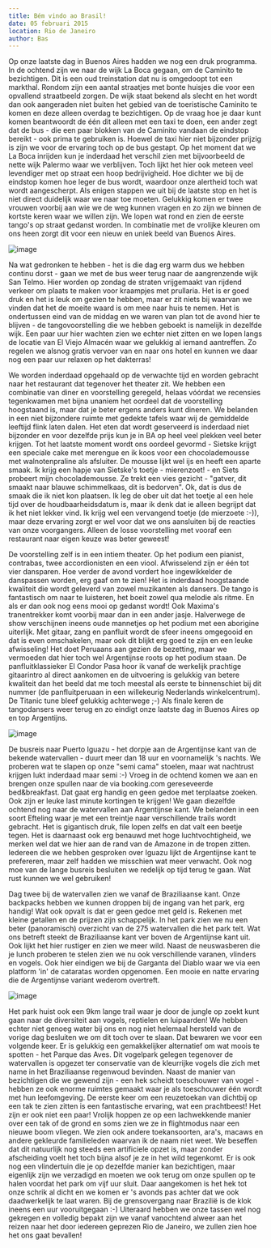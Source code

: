 ```yaml
---
title: Bém vindo ao Brasil!
date: 05 februari 2015
location: Rio de Janeiro
author: Bas
---
```

Op onze laatste dag in Buenos Aires hadden we nog een druk programma. In de ochtend zijn we naar de wijk La Boca gegaan, om de Caminito te bezichtigen. Dit is een oud treinstation dat nu is omgedoopt tot een markthal. Rondom zijn een aantal straatjes met bonte huisjes die voor een opvallend straatbeeld zorgen. De wijk staat bekend als slecht en het wordt dan ook aangeraden niet buiten het gebied van de toeristische Caminito te komen en deze alleen overdag te bezichtigen. Op de vraag hoe je daar kunt komen beantwoordt de één dit alleen met een taxi te doen, een ander zegt dat de bus - die een paar blokken van de Caminito vandaan de eindstop bereikt - ook prima te gebruiken is. Hoewel de taxi hier niet bijzonder prijzig is zijn we voor de ervaring toch op de bus gestapt. Op het moment dat we La Boca inrijden kun je inderdaad het verschil zien met bijvoorbeeld de nette wijk Palermo waar we verblijven. Toch lijkt het hier ook meteen veel levendiger met op straat een hoop bedrijvigheid. Hoe dichter we bij de eindstop komen hoe leger de bus wordt, waardoor onze alertheid toch wat wordt aangescherpt. Als enigen stappen we uit bij de laatste stop en het is niet direct duidelijk waar we naar toe moeten. Gelukkig komen er twee vrouwen voorbij aan wie we de weg kunnen vragen en zo zijn we binnen de kortste keren waar we willen zijn. We lopen wat rond en zien de eerste tango's op straat gedanst worden. In combinatie met de vrolijke kleuren om ons heen zorgt dit voor een nieuw en uniek beeld van Buenos Aires. 

![image](https://cloud.githubusercontent.com/assets/8626944/6072089/6fb8007e-ad84-11e4-8852-c66bc17247c0.jpg)

Na wat gedronken te hebben - het is die dag erg warm dus we hebben continu dorst - gaan we met de bus weer terug naar de aangrenzende wijk San Telmo. Hier worden op zondag de straten vrijgemaakt van rijdend verkeer om plaats te maken voor kraampjes met prullaria. Het is er goed druk en het is leuk om gezien te hebben, maar er zit niets bij waarvan we vinden dat het de moeite waard is om mee naar huis te nemen. Het is ondertussen eind van de middag en we waren van plan tot de avond hier te blijven - de tangovoorstelling die we hebben geboekt is namelijk in dezelfde wijk. Een paar uur hier wachten zien we echter niet zitten en we lopen langs de locatie van El Viejo Almacén waar we gelukkig al iemand aantreffen. Zo regelen we alsnog gratis vervoer van en naar ons hotel en kunnen we daar nog een paar uur relaxen op het dakterras!

We worden inderdaad opgehaald op de verwachte tijd en worden gebracht naar het restaurant dat tegenover het theater zit. We hebben een combinatie van diner en voorstelling geregeld, helaas vóórdat we recensies tegenkwamen met bijna unaniem het oordeel dat de voorstelling hoogstaand is, maar dat je beter ergens anders kunt dineren. We belanden in een niet bijzondere ruimte met gedekte tafels waar wij de gemiddelde leeftijd flink laten dalen. Het eten dat wordt geserveerd is inderdaad niet bijzonder en voor dezelfde prijs kun je in BA op heel veel plekken veel beter krijgen. Tot het laatste moment wordt ons oordeel gevormd - Sietske krijgt een speciale cake met merengue en ik koos voor een chocolademousse met walnotenpraline als afsluiter. De mousse lijkt wel ijs en heeft een aparte smaak. Ik krijg een hapje van Sietske's toetje - mierenzoet! - en Siets probeert mijn chocolademousse. Ze trekt een vies gezicht - "gatver, dit smaakt naar blauwe schimmelkaas, dit is bedorven". Ok, dat is dus de smaak die ik niet kon plaatsen. Ik leg de ober uit dat het toetje al een hele tijd over de houdbaarheidsdatum is, maar ik denk dat ie alleen begrijpt dat ik het niet lekker vind. Ik krijg wel een vervangend toetje (de mierzoete :-)), maar deze ervaring zorgt er wel voor dat we ons aansluiten bij de reacties van onze voorgangers. Alleen de losse voorstelling met vooraf een restaurant naar eigen keuze was beter geweest!

De voorstelling zelf is in een intiem theater. Op het podium een pianist, contrabas, twee accordionisten en een viool. Afwisselend zijn er één tot vier dansparen. Hoe verder de avond vordert hoe ingewikkelder de danspassen worden, erg gaaf om te zien! Het is inderdaad hoogstaande kwaliteit die wordt geleverd van zowel muzikanten als dansers. De tango is fantastisch om naar te luisteren, het boeit zowel qua melodie als ritme. En als er dan ook nog eens mooi op gedanst wordt! Ook Maxima's tranentrekker komt voorbij maar dan in een ander jasje. Halverwege de show verschijnen ineens oude mannetjes op het podium met een aborigine uiterlijk. Met gitaar, zang en panfluit wordt de sfeer ineens omgegooid en dat is even omschakelen, maar ook dit blijkt erg goed te zijn en een leuke afwisseling!  Het doet Peruaans aan gezien de bezetting, maar we vermoeden dat hier toch wel Argentijnse roots op het podium staan. De panfluitklassieker El Condor Pasa hoor ik vanaf de werkelijk prachtige gitaarintro al direct aankomen en de uitvoering is gelukkig van betere kwaliteit dan het beeld dat me toch meestal als eerste te binnenschiet bij dit nummer (de panfluitperuaan in een willekeurig Nederlands winkelcentrum). De Titanic tune bleef gelukkig achterwege ;-) Als finale keren de tangodansers weer terug en zo eindigt onze laatste dag in Buenos Aires op en top Argentijns. 

![image](https://cloud.githubusercontent.com/assets/8626944/6072102/9a289b20-ad84-11e4-8d22-661cf50455ad.jpg)

De busreis naar Puerto Iguazu - het dorpje aan de Argentijnse kant van de bekende watervallen - duurt meer dan 18 uur en voornamelijk 's nachts. We proberen wat te slapen op onze "semi cama" stoelen, maar wat nachtrust krijgen lukt inderdaad maar semi :-) Vroeg in de ochtend komen we aan en brengen onze spullen naar de via booking.com gereseveerde bed&breakfast. Dat gaat erg handig en geen gedoe met terplaatse zoeken. Ook zijn er leuke last minute kortingen te krijgen! We gaan diezelfde ochtend nog naar de watervallen aan Argentijnse kant. We belanden in een soort Efteling waar je met een treintje naar verschillende trails wordt gebracht. Het is gigantisch druk, file lopen zelfs en dat valt een beetje tegen. Het is daarnaast ook erg benauwd met hoge luchtvochtigheid, we merken wel dat we hier aan de rand van de Amazone in de tropen zitten. Iedereen die we hebben gesproken over Iguazu lijkt de Argentijnse kant te prefereren, maar zelf hadden we misschien wat meer verwacht. Ook nog moe van de lange busreis besluiten we redelijk op tijd terug te gaan. Wat rust kunnen we wel gebruiken!

Dag twee bij de watervallen zien we vanaf de Braziliaanse kant. Onze backpacks hebben we kunnen droppen bij de ingang van het park, erg handig! Wat ook opvalt is dat er geen gedoe met geld is. Rekenen met kleine getallen en ‪de prijzen zijn schappelijk. In het park zien we nu een beter (panoramisch) overzicht van de 275 watervallen die het park telt. Wat ons betreft steekt de Braziliaanse kant ver boven de Argentijnse kant uit. Ook lijkt het hier rustiger en zien we meer wild. Naast de neuswasberen die je lunch proberen te stelen zien we nu ook verschillende varanen, vlinders en vogels. Ook hier eindigen we bij de Garganta del Diablo waar we via een platform 'in' de cataratas worden opgenomen. Een mooie en natte ervaring die de Argentijnse variant wederom overtreft. 

![image](https://cloud.githubusercontent.com/assets/8626944/6072107/ae2472ca-ad84-11e4-9284-f5f04241c667.jpg)

Het park huist ook een 9km lange trail waar je door de jungle op zoekt kunt gaan naar de diversiteit aan vogels, reptielen en luipaarden! We hebben echter niet genoeg water bij ons en nog niet helemaal hersteld van de vorige dag besluiten we om dit toch over te slaan. Dat bewaren we voor een volgende keer. Er is gelukkig een gemakkelijker alternatief om wat moois te spotten - het Parque das Aves. Dit vogelpark gelegen tegenover de watervallen is opgezet ter conservatie van de kleurrijke vogels die zich met name in het Braziliaanse regenwoud bevinden. Naast de manier van bezichtigen die we gewend zijn - een hek scheidt toeschouwer van vogel - hebben ze ook enorme ruimtes gemaakt waar je als toeschouwer één wordt met hun leefomgeving. De eerste keer om een reuzetoekan van dichtbij op een tak te zien zitten is een fantastische ervaring, wat een prachtbeest! Het zijn er ook niet een paar! Vrolijk hoppen ze op een lachwekkende manier over een tak of de grond en soms zien we ze in flightmodus naar een nieuwe boom vliegen. We zien ook andere toekansoorten, ara's, macaws en andere gekleurde familieleden waarvan ik de naam niet weet. We beseffen dat dit natuurlijk nog steeds  een artificiele opzet is, maar zonder afscheiding voelt het toch bijna alsof je ze in het wild tegenkomt. Er is ook nog een vlindertuin die je op dezelfde manier kan bezichtigen, maar eigenlijk zijn we verzadigd en moeten we ook terug om onze spullen op te halen voordat het park om vijf uur sluit. Daar aangekomen is het hek tot onze schrik al dicht en we komen er 's avonds pas achter dat we ook daadwerkelijk te laat waren. Bij de grensovergang naar Brazilië is de klok ineens een uur vooruitgegaan :-) Uiteraard hebben we onze tassen wel nog gekregen en volledig bepakt zijn we vanaf vanochtend alweer aan het reizen naar het door iedereen geprezen Rio de Janeiro, we zullen zien hoe het ons gaat bevallen!



